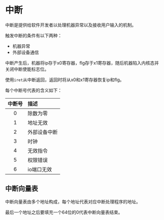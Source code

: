 # 中断

中断是提供给软件开发者以处理机器异常以及接收用户输入的机制。

触发中断的条件有以下两种：

* 机器异常
* 外部设备通信

中断产生后，机器将ip存于x0寄存器，flg存于x1寄存器，随后机器陷入内核态并关闭中断使能标志位。

使用`iret`从中断返回，返回时将从x0和x1寄存器恢复ip和flg。

每个中断号代表的含义如下：

中断号|描述
:-:|:-
0   |除数为零
1   |地址无效
2   |外部设备中断
3   |时钟
4   |无效指令
5   |权限错误
6   |io端口无效

## 中断向量表

中断向量表由多个地址构成，每个地址代表对应中断处理程序的地址。

最后一个地址之后要填充一个64位的0代表中断向量表结束。
